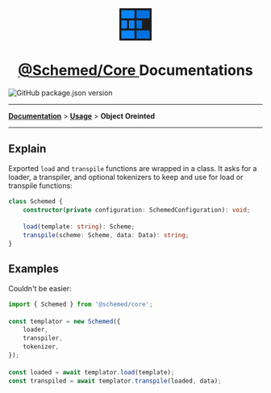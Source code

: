 <div align="center">
    <img alt="Schemed Logo" width="64" src="https://raw.githubusercontent.com/schemed-js/brand/master/dark/main-fill.svg">
    <h1>
		<a href="https://github.com/schemed-js/core">
        	@Schemed/Core
    	</a>
		<span>Documentations</span>
	</h1>
</div>

<img alt="GitHub package.json version" src="https://img.shields.io/github/package-json/v/schemed-js/core">

---

[**Documentation**](../) > [**Usage**](README.md) > **Object Oreinted**

---

## Explain

Exported `load` and `transpile` functions are wrapped in a class. It asks for a loader, a transpiler, and optional tokenizers to keep and use for load or transpile functions:

```ts
class Schemed {
	constructor(private configuration: SchemedConfiguration): void;

	load(template: string): Scheme;
	transpile(scheme: Scheme, data: Data): string;
}
```

## Examples

Couldn't be easier:

```ts
import { Schemed } from '@schemed/core';

const templator = new Schemed({
	loader,
	transpiler,
	tokenizer,
});

const loaded = await templator.load(template);
const transpiled = await templator.transpile(loaded, data);
```
